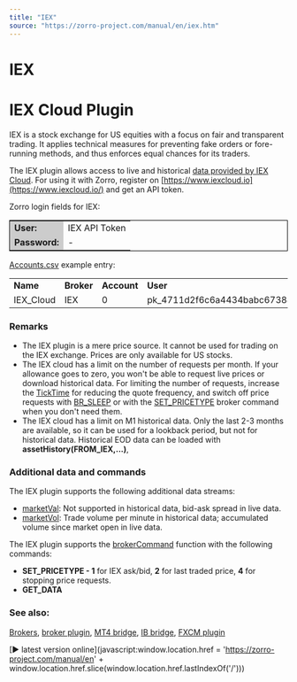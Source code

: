 ```yaml
---
title: "IEX"
source: "https://zorro-project.com/manual/en/iex.htm"
---
```


# IEX

# IEX Cloud Plugin

IEX is a stock exchange for US equities with a focus on fair and transparent trading. It applies technical measures for preventing fake orders or fore-running methods, and thus enforces equal chances for its traders.

The IEX plugin allows access to live and historical [data provided by IEX Cloud](https://iexcloud.io). For using it with Zorro, register on [https://www.iexcloud.io](https://www.iexcloud.io/) and get an API token.

Zorro login fields for IEX:

<table style="border: 1px solid #000000"><tbody><tr><td style="background-color: #CCCCCC"><strong>User:</strong></td><td>IEX API Token</td></tr><tr><td style="background-color: #CCCCCC; height: 20px;"><strong>Password:</strong></td><td style="height: 20px">-</td></tr></tbody></table>

[Accounts.csv](013_Asset_Account_Lists.md) example entry:

<table cellpadding="2" cellspacing="0" class="hidden-xs"><tbody><tr><td class="auto-style1" style="height: 19px"><strong>Name</strong></td><td class="auto-style1" style="height: 19px"><strong>Broker</strong></td><td class="auto-style1" style="height: 19px"><strong>Account</strong></td><td class="auto-style1" style="height: 19px"><strong>User</strong></td><td class="auto-style1" style="height: 19px"><strong>Pass</strong></td><td class="auto-style1" style="height: 19px"><strong>Assets</strong></td><td class="auto-style1" style="height: 19px"><strong>CCY</strong></td><td class="auto-style1" style="height: 19px"><strong>Real</strong></td><td class="auto-style1" style="height: 19px"><strong>NFA</strong></td><td class="auto-style1" style="height: 19px"><strong>Plugin</strong></td></tr><tr><td class="auto-style1">IEX_Cloud</td><td class="auto-style1">IEX</td><td class="auto-style1">0</td><td class="auto-style1">pk_4711d2f6c6a4434babc67384ec6e25</td><td class="auto-style1">0</td><td class="auto-style1">AssetsSP30</td><td class="auto-style1">USD</td><td class="auto-style1">0</td><td class="auto-style1">0</td><td class="auto-style1">IEX</td></tr></tbody></table>

### Remarks

*   The IEX plugin is a mere price source. It cannot be used for trading on the IEX exchange. Prices are only available for US stocks.
*   The IEX cloud has a limit on the number of requests per month. If your allowance goes to zero, you won't be able to request live prices or download historical data. For limiting the number of requests, increase the [TickTime](187_TickTime_MaxRequests.md) for reducing the quote frequency, and switch off price requests with [BR\_SLEEP](200_BarMode.md) or with the [SET\_PRICETYPE](113_brokerCommand.md) broker command when you don't need them.
*   The IEX cloud has a limit on M1 historical data. Only the last 2-3 months are available, so it can be used for a lookback period, but not for historical data. Historical EOD data can be loaded with **assetHistory(FROM\_IEX,...)**,

### Additional data and commands

The IEX plugin supports the following additional data streams:

*   [marketVal](022_Price_History.md): Not supported in historical data, bid-ask spread in live data.
*   [marketVol](022_Price_History.md): Trade volume per minute in historical data; accumulated volume since market open in live data.

The IEX plugin supports the [brokerCommand](113_brokerCommand.md) function with the following commands:

*   **SET\_PRICETYPE - 1** for IEX ask/bid, **2** for last traded price, **4** for stopping price requests.
*   **GET\_DATA**

### See also:

[Brokers](214_Brokers_Data_Feeds.md), [broker plugin](brokerplugin.md), [MT4 bridge](mt4plugin.md), [IB bridge](062_DefineApi_LoadLibrary.md), [FXCM plugin](230_FXCM.md)

[► latest version online](javascript:window.location.href = 'https://zorro-project.com/manual/en' + window.location.href.slice\(window.location.href.lastIndexOf\('/'\)\))